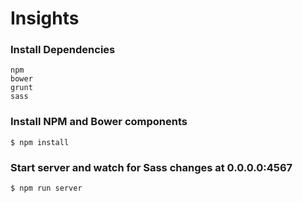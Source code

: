 # Insights

### Install Dependencies
```
npm
bower
grunt
sass
```

### Install NPM and Bower components
```
$ npm install
```

### Start server and watch for Sass changes at 0.0.0.0:4567
```
$ npm run server
```
